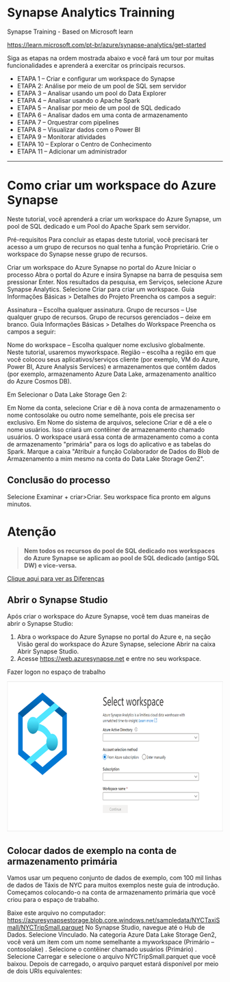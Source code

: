 # Synapse Analytics Trainning
Synapse Training - Based on Microsoft learn

https://learn.microsoft.com/pt-br/azure/synapse-analytics/get-started


Siga as etapas na ordem mostrada abaixo e você fará um tour por muitas funcionalidades e aprenderá a exercitar os principais recursos.

- ETAPA 1 – Criar e configurar um workspace do Synapse
- ETAPA 2: Análise por meio de um pool de SQL sem servidor
- ETAPA 3 – Analisar usando um pool do Data Explorer
- ETAPA 4 – Analisar usando o Apache Spark
- ETAPA 5 – Analisar por meio de um pool de SQL dedicado
- ETAPA 6 – Analisar dados em uma conta de armazenamento
- ETAPA 7 – Orquestrar com pipelines
- ETAPA 8 – Visualizar dados com o Power BI
- ETAPA 9 – Monitorar atividades
- ETAPA 10 – Explorar o Centro de Conhecimento
- ETAPA 11 – Adicionar um administrador

---

# Como criar um workspace do Azure Synapse

Neste tutorial, você aprenderá a criar um workspace do Azure Synapse, um pool de SQL dedicado e um Pool do Apache Spark sem servidor.

Pré-requisitos
Para concluir as etapas deste tutorial, você precisará ter acesso a um grupo de recursos no qual tenha a função Proprietário. Crie o workspace do Synapse nesse grupo de recursos.

Criar um workspace do Azure Synapse no portal do Azure
Iniciar o processo
Abra o portal do Azure e insira Synapse na barra de pesquisa sem pressionar Enter.
Nos resultados da pesquisa, em Serviços, selecione Azure Synapse Analytics.
Selecione Criar para criar um workspace.
Guia Informações Básicas > Detalhes do Projeto
Preencha os campos a seguir:

Assinatura – Escolha qualquer assinatura.
Grupo de recursos – Use qualquer grupo de recursos.
Grupo de recursos gerenciados – deixe em branco.
Guia Informações Básicas > Detalhes do Workspace
Preencha os campos a seguir:

Nome do workspace – Escolha qualquer nome exclusivo globalmente. Neste tutorial, usaremos myworkspace.
Região – escolha a região em que você colocou seus aplicativos/serviços cliente (por exemplo, VM do Azure, Power BI, Azure Analysis Services) e armazenamentos que contêm dados (por exemplo, armazenamento Azure Data Lake, armazenamento analítico do Azure Cosmos DB).

Em Selecionar o Data Lake Storage Gen 2:

Em Nome da conta, selecione Criar e dê à nova conta de armazenamento o nome contosolake ou outro nome semelhante, pois ele precisa ser exclusivo.
Em Nome do sistema de arquivos, selecione Criar e dê a ele o nome usuários. Isso criará um contêiner de armazenamento chamado usuários. O workspace usará essa conta de armazenamento como a conta de armazenamento "primária" para os logs do aplicativo e as tabelas do Spark.
Marque a caixa "Atribuir a função Colaborador de Dados do Blob de Armazenamento a mim mesmo na conta do Data Lake Storage Gen2".

## Conclusão do processo
Selecione Examinar + criar>Criar. Seu workspace fica pronto em alguns minutos.

# Atenção

> **Nem todos os recursos do pool de SQL dedicado nos workspaces do Azure Synapse se aplicam ao pool de SQL dedicado (antigo SQL DW) e vice-versa.**

[Clique aqui para ver as Diferenças](https://techcommunity.microsoft.com/t5/azure-synapse-analytics-blog/what-s-the-difference-between-azure-synapse-formerly-sql-dw-and/ba-p/3597772)

## Abrir o Synapse Studio
Após criar o workspace do Azure Synapse, você tem duas maneiras de abrir o Synapse Studio:

1. Abra o workspace do Azure Synapse no portal do Azure e, na seção Visão geral do workspace do Azure Synapse, selecione Abrir na caixa Abrir Synapse Studio.
2. Acesse https://web.azuresynapse.net e entre no seu workspace.

Fazer logon no espaço de trabalho

<img src="https://github.com/flavioafarias/synapse_trainning/blob/main/images/login-workspace.png" width="600" height="350"/>

## Colocar dados de exemplo na conta de armazenamento primária

Vamos usar um pequeno conjunto de dados de exemplo, com 100 mil linhas de dados de Táxis de NYC para muitos exemplos neste guia de introdução. Começamos colocando-o na conta de armazenamento primária que você criou para o espaço de trabalho.

Baixe este arquivo no computador: https://azuresynapsestorage.blob.core.windows.net/sampledata/NYCTaxiSmall/NYCTripSmall.parquet
No Synapse Studio, navegue até o Hub de Dados.
Selecione Vinculado.
Na categoria Azure Data Lake Storage Gen2, você verá um item com um nome semelhante a myworkspace (Primário – contosolake) .
Selecione o contêiner chamado usuários (Primário) .
Selecione Carregar e selecione o arquivo NYCTripSmall.parquet que você baixou.
Depois de carregado, o arquivo parquet estará disponível por meio de dois URIs equivalentes:
